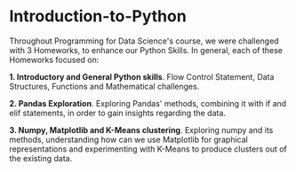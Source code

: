 # Introduction-to-Python
Throughout Programming for Data Science's course, we were challenged with 3 Homeworks, to enhance our Python Skills. In general, each of these Homeworks focused on:


**1. Introductory and General Python skills**. Flow Control Statement, Data Structures, Functions and Mathematical challenges.


**2. Pandas Exploration**. Exploring Pandas' methods, combining it with if and elif statements, in order to gain insights regarding the data.


**3. Numpy, Matplotlib and K-Means clustering**. Exploring numpy and its methods, understanding how can we use Matplotlib for graphical representations and experimenting with K-Means to produce clusters out of the existing data.
